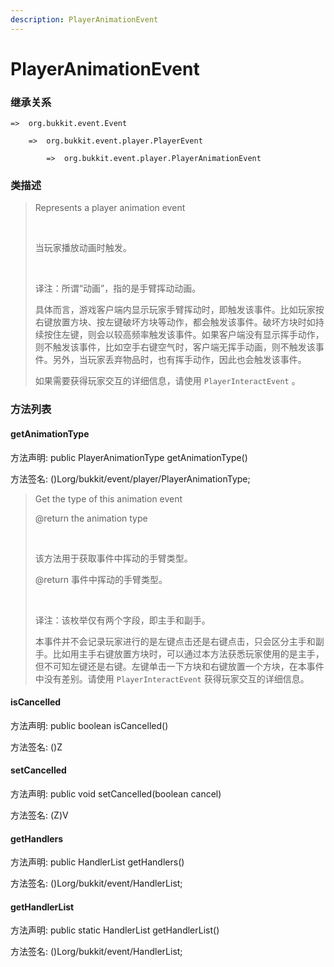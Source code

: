 ```yaml
---
description: PlayerAnimationEvent
---
```


# PlayerAnimationEvent

### 继承关系

    =>  org.bukkit.event.Event

        =>  org.bukkit.event.player.PlayerEvent

            =>  org.bukkit.event.player.PlayerAnimationEvent

### 类描述

> Represents a player animation event
> 
> <br>
> 
> 当玩家播放动画时触发。
> 
> <br>
> 
> 译注：所谓“动画”，指的是手臂挥动动画。
> 
> 具体而言，游戏客户端内显示玩家手臂挥动时，即触发该事件。比如玩家按右键放置方块、按左键破坏方块等动作，都会触发该事件。破坏方块时如持续按住左键，则会以较高频率触发该事件。如果客户端没有显示挥手动作，则不触发该事件，比如空手右键空气时，客户端无挥手动画，则不触发该事件。另外，当玩家丢弃物品时，也有挥手动作，因此也会触发该事件。
> 
> 如果需要获得玩家交互的详细信息，请使用 `PlayerInteractEvent` 。

### 方法列表

#### getAnimationType

方法声明: public PlayerAnimationType getAnimationType()

方法签名: ()Lorg/bukkit/event/player/PlayerAnimationType;

> Get the type of this animation event
> 
> @return the animation type
> 
> <br>
> 
> 该方法用于获取事件中挥动的手臂类型。
> 
> @return 事件中挥动的手臂类型。
> 
> <br>
> 
> 译注：该枚举仅有两个字段，即主手和副手。
> 
> 本事件并不会记录玩家进行的是左键点击还是右键点击，只会区分主手和副手。比如用主手右键放置方块时，可以通过本方法获悉玩家使用的是主手，但不可知左键还是右键。左键单击一下方块和右键放置一个方块，在本事件中没有差别。请使用 `PlayerInteractEvent` 获得玩家交互的详细信息。

#### isCancelled

方法声明: public boolean isCancelled()

方法签名: ()Z

#### setCancelled

方法声明: public void setCancelled(boolean cancel)

方法签名: (Z)V

#### getHandlers

方法声明: public HandlerList getHandlers()

方法签名: ()Lorg/bukkit/event/HandlerList;

#### getHandlerList

方法声明: public static HandlerList getHandlerList()

方法签名: ()Lorg/bukkit/event/HandlerList;